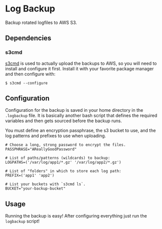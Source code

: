 # Log Backup

Backup rotated logfiles to AWS S3.

## Dependencies

### s3cmd

[s3cmd](https://github.com/s3tools/s3cmd) is used to actually upload the
backups to AWS, so you will need to install and configure it first. Install
it with your favorite package manager and then configure with:

```shell
$ s3cmd --configure
```

## Configuration

Configuration for the backup is saved in your home directory in the
`.logbackup` file. It is basically another bash script that defines the
required variables and then gets sourced before the backup runs.

You must define an encryption passphrase, the s3 bucket to use, and the log
patterns and prefixes to use when uploading.

```shell
# Choose a long, strong password to encrypt the files.
PASSPHRASE="AReallyGoodPassword"

# List of paths/patterns (wildcards) to backup:
LOGPATHS=('/var/log/app1/*.gz' '/var/log/app2/*.gz')

# List of "folders" in which to store each log path:
PREFIX=('app1' 'app2')

# List your buckets with `s3cmd ls`.
BUCKET="your-backup-bucket"
```

## Usage

Running the backup is easy! After configuring everything just run the
`logbackup` script!
